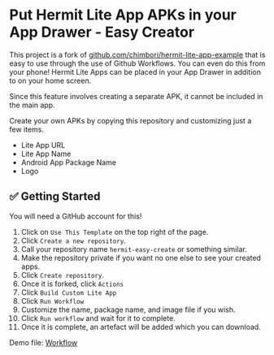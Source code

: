 # Put Hermit Lite App APKs in your App Drawer - Easy Creator

This project is a fork of [github.com/chimbori/hermit-lite-app-example](https://github.com/chimbori/hermit-lite-app-example) that is easy to use through the use of Github Workflows. You can even do this from your phone!
Hermit Lite Apps can be placed in your App Drawer in addition to on your home screen.

Since this feature involves creating a separate APK, it cannot be included in the main app.

Create your own APKs by copying this repository and customizing just a few items.
- Lite App URL
- Lite App Name
- Android App Package Name
- Logo

## ✅ Getting Started
You will need a GitHub account for this!

1.  Click on `Use This Template` on the top right of the page.
2.  Click `Create a new repository`.
3.  Call your repository name `hermit-easy-create` or something similar.
4.  Make the repository private if you want no one else to see your created apps.
5.  Click `Create repository`.
6.  Once it is forked, click `Actions`
7.  Click `Build Custom Lite App`
8.  Click `Run Workflow`
9.  Customize the name, package name, and image file if you wish.
10. Click `Run workflow` and wait for it to complete.
11. Once it is complete, an artefact will be added which you can download.

Demo file: [Workflow](https://github.com/usbdriveE/hermit-easy-create/actions/runs/16914717512)
